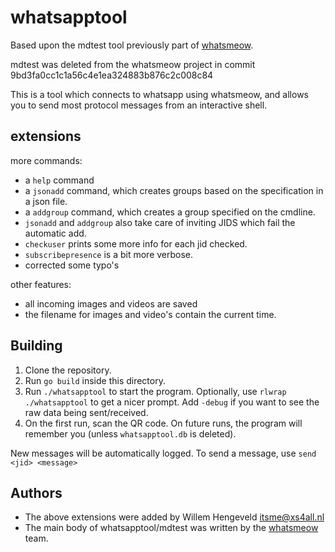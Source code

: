 # whatsapptool

Based upon the mdtest tool previously part of [whatsmeow](https://github.com/tulir/whatsmeow).

mdtest was deleted from the whatsmeow project in commit 9bd3fa0cc1c1a56c4e1ea324883b876c2c008c84

This is a tool which connects to whatsapp using whatsmeow, and allows you to send most protocol messages
from an interactive shell.


## extensions

more commands:
 * a `help` command
 * a `jsonadd` command, which creates groups based on the specification in a json file.
 * a `addgroup` command, which creates a group specified on the cmdline.
 * `jsonadd` and `addgroup` also take care of inviting JIDS which fail the automatic add.
 * `checkuser` prints some more info for each jid checked.
 * `subscribepresence` is a bit more verbose.
 * corrected some typo's

other features:
 * all incoming images and videos are saved
 * the filename for images and video's contain the current time.

## Building

1. Clone the repository.
2. Run `go build` inside this directory.
3. Run `./whatsapptool` to start the program. Optionally, use `rlwrap ./whatsapptool` to get a nicer prompt.
   Add `-debug` if you want to see the raw data being sent/received.
4. On the first run, scan the QR code. On future runs, the program will remember you (unless `whatsapptool.db` is deleted). 

New messages will be automatically logged. To send a message, use `send <jid> <message>`


## Authors

 * The above extensions were added by Willem Hengeveld <itsme@xs4all.nl>
 * The main body of whatsapptool/mdtest was written by the [whatsmeow](https://github.com/tulir/whatsmeow) team.


